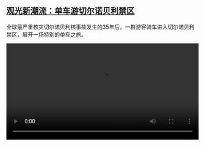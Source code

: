 <!--1633245425000-->
[观光新潮流：单车游切尔诺贝利禁区](https://www.dw.com/zh/%E8%A7%82%E5%85%89%E6%96%B0%E6%BD%AE%E6%B5%81%EF%BC%9A%E5%8D%95%E8%BD%A6%E6%B8%B8%E5%88%87%E5%B0%94%E8%AF%BA%E8%B4%9D%E5%88%A9%E7%A6%81%E5%8C%BA/a-59378639)
------

<p>全球最严重核灾切尔诺贝利核事故发生的35年后，一群游客骑车进入切尔诺贝利禁区，展开一场特别的单车之旅。</small></p><video src="https://tvdownloaddw-a.akamaihd.net/dwtv_video/flv/vdt_zh/2021/bchi211001_001_bike_01r_sd_avc.mp4" controls style="width:100%"></video>
